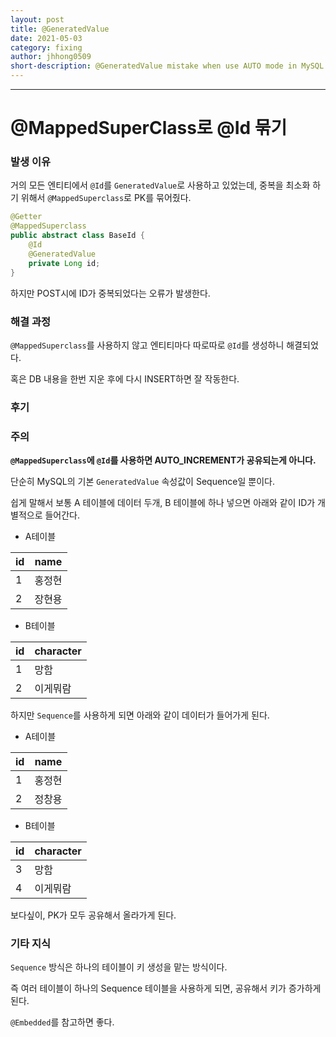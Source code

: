 ```yaml
---
layout: post
title: @GeneratedValue
date: 2021-05-03
category: fixing
author: jhhong0509
short-description: @GeneratedValue mistake when use AUTO mode in MySQL
---
```

------

# @MappedSuperClass로 @Id 묶기

### 발생 이유

거의 모든 엔티티에서 `@Id`를 `GeneratedValue`로 사용하고 있었는데, 중복을 최소화 하기 위해서 `@MappedSuperclass`로 PK를 묶어줬다.

``` java
@Getter
@MappedSuperclass
public abstract class BaseId {
    @Id
    @GeneratedValue
    private Long id;
}
```

하지만 POST시에 ID가 중복되었다는 오류가 발생한다.

### 해결 과정

`@MappedSuperclass`를 사용하지 않고 엔티티마다 따로따로 `@Id`를 생성하니 해결되었다.

혹은 DB 내용을 한번 지운 후에 다시 INSERT하면 잘 작동한다.

### 후기

### 주의

**`@MappedSuperclass`에 `@Id`를 사용하면 AUTO_INCREMENT가 공유되는게 아니다.**

단순히 MySQL의 기본 `GeneratedValue` 속성값이 Sequence일 뿐이다.

쉽게 말해서 보통 A 테이블에 데이터 두개, B 테이블에 하나 넣으면 아래와 같이 ID가 개별적으로 들어간다.

- A테이블

| id   | name   |
| ---- | ------ |
| 1    | 홍정현 |
| 2    | 장현용 |

- B테이블

| id   | character |
| ---- | --------- |
| 1    | 망함      |
| 2    | 이게뭐람  |

하지만 `Sequence`를 사용하게 되면 아래와 같이 데이터가 들어가게 된다.

- A테이블

| id   | name   |
| ---- | ------ |
| 1    | 홍정현 |
| 2    | 정창용 |

- B테이블

| id   | character |
| ---- | --------- |
| 3    | 망함      |
| 4    | 이게뭐람  |

보다싶이, PK가 모두 공유해서 올라가게 된다.

### 기타 지식

`Sequence` 방식은 하나의 테이블이 키 생성을 맡는 방식이다.

즉 여러 테이블이 하나의 Sequence 테이블을 사용하게 되면, 공유해서 키가 증가하게 된다.

`@Embedded`를 참고하면 좋다.